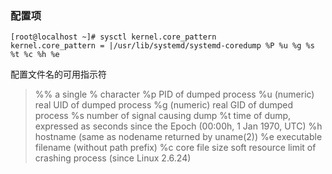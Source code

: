 ### 配置项
```console
[root@localhost ~]# sysctl kernel.core_pattern
kernel.core_pattern = |/usr/lib/systemd/systemd-coredump %P %u %g %s %t %c %h %e
```

配置文件名的可用指示符
>%%  a single % character
%p  PID of dumped process
%u  (numeric) real UID of dumped process
%g  (numeric) real GID of dumped process
%s  number of signal causing dump
%t  time of dump, expressed as seconds since the Epoch (00:00h, 1 Jan 1970, UTC)
%h  hostname (same as nodename returned by uname(2))
%e  executable filename (without path prefix)
%c  core file size soft resource limit of crashing process (since Linux 2.6.24)


